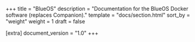 +++
title = "BlueOS"
description = "Documentation for the BlueOS Docker software (replaces Companion)."
template = "docs/section.html"
sort_by = "weight"
weight = 1
draft = false

[extra]
document_version = "1.0"
+++
